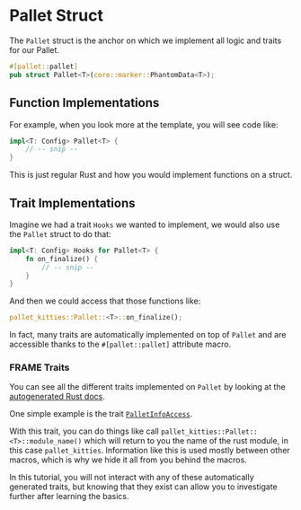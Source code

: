 # Pallet Struct

The `Pallet` struct is the anchor on which we implement all logic and traits for our Pallet.

```rust
#[pallet::pallet]
pub struct Pallet<T>(core::marker::PhantomData<T>);
```

## Function Implementations

For example, when you look more at the template, you will see code like:

```rust
impl<T: Config> Pallet<T> {
	// -- snip --
}
```

This is just regular Rust and how you would implement functions on a struct.

## Trait Implementations

Imagine we had a trait `Hooks` we wanted to implement, we would also use the `Pallet` struct to do that:

```rust
impl<T: Config> Hooks for Pallet<T> {
	fn on_finalize() {
		// -- snip --
	}
}
```

And then we could access that those functions like:

```rust
pallet_kitties::Pallet::<T>::on_finalize();
```

In fact, many traits are automatically implemented on top of `Pallet` and are accessible thanks to the `#[pallet::pallet]` attribute macro.

### FRAME Traits

You can see all the different traits implemented on `Pallet` by looking at the [autogenerated Rust docs](https://docs.rs/pallet-sudo/latest/pallet_sudo/pallet/struct.Pallet.html#trait-implementations).

One simple example is the trait [`PalletInfoAccess`](https://docs.rs/frame-support/38.0.0/frame_support/traits/trait.PalletInfoAccess.html).

With this trait, you can do things like call `pallet_kitties::Pallet::<T>::module_name()` which will return to you the name of the rust module, in this case `pallet_kitties`. Information like this is used mostly between other macros, which is why we hide it all from you behind the macros.

In this tutorial, you will not interact with any of these automatically generated traits, but knowing that they exist can allow you to investigate further after learning the basics.

